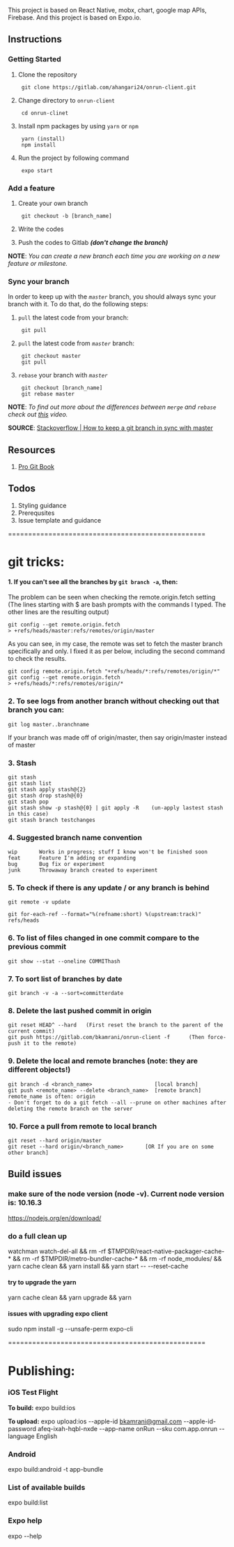This project is based on React Native, mobx, chart, google map APIs, Firebase.
And this project is based on Expo.io.

## Instructions

### Getting Started

1. Clone the repository

		git clone https://gitlab.com/ahangari24/onrun-client.git
	
2. Change directory to `onrun-client`
	
		cd onrun-clinet
	
3. Install npm packages by using `yarn` or `npm`

		yarn (install)
		npm install
	
4. Run the project by following command

		expo start
		
		
### Add a feature

1. Create your own branch

		git checkout -b [branch_name]

2. Write the codes
3. Push the codes to Gitlab ***(don't change the branch)***

**NOTE**: *You can create a new branch each time you are working on a new feature or milestone.*

### Sync your branch

In order to keep up with the *`master`* branch, you should always sync your branch with it. To do that, do the following steps:

1. `pull` the latest code from your branch:

		git pull

1. `pull` the latest code from *`master`* branch:

		git checkout master
		git pull
		
2. `rebase` your branch with *`master`*

		git checkout [branch_name]
		git rebase master

**NOTE**: *To find out more about the differences between `merge` and `rebase` check out [this](https://www.youtube.com/watch?v=TymF3DpidJ8) video.*

**SOURCE**: [Stackoverflow | How to keep a git branch in sync with master](https://stackoverflow.com/questions/16329776/how-to-keep-a-git-branch-in-sync-with-master)

## Resources

1. [Pro Git Book](https://git-scm.com/book/en/v2) 

## Todos

1. Styling guidance
2. Prerequsites
3. Issue template and guidance

=================================================

# git tricks:

#### 1. If you can't see all the branches by `git branch -a`, then:
The problem can be seen when checking the remote.origin.fetch setting
(The lines starting with $ are bash prompts with the commands I typed. The other lines are the resulting output)

	git config --get remote.origin.fetch
	> +refs/heads/master:refs/remotes/origin/master

As you can see, in my case, the remote was set to fetch the master branch specifically and only. I fixed it as per below, including the second command to check the results.

	git config remote.origin.fetch "+refs/heads/*:refs/remotes/origin/*"
	git config --get remote.origin.fetch
	> +refs/heads/*:refs/remotes/origin/*

### 2. To see logs from another branch without checking out that branch you can:
	git log master..branchname
If your branch was made off of origin/master, then say origin/master instead of master

### 3. Stash
    git stash
    git stash list   
    git stash apply stash@{2}
    git stash drop stash@{0}
    git stash pop
    git stash show -p stash@{0} | git apply -R    (un-apply lastest stash in this case)
    git stash branch testchanges
    
### 4. Suggested branch name convention

    wip       Works in progress; stuff I know won't be finished soon
    feat      Feature I'm adding or expanding
    bug       Bug fix or experiment
    junk      Throwaway branch created to experiment
    
### 5. To check if there is any update / or any branch is behind
    
    git remote -v update

    git for-each-ref --format="%(refname:short) %(upstream:track)" refs/heads

### 6. To list of files changed in one commit compare to the previous commit 

    git show --stat --oneline COMMIThash

### 7. To sort list of branches by date 

    git branch -v -a --sort=committerdate

### 8. Delete the last pushed commit in origin
    git reset HEAD^ --hard   (First reset the branch to the parent of the current commit)
    git push https://gitlab.com/bkamrani/onrun-client -f      (Then force-push it to the remote)

### 9. Delete the local and remote branches (note: they are different objects!)
    git branch -d <branch_name>                    [local branch]
    git push <remote_name> --delete <branch_name>  [remote branch] remote_name is often: origin
    - Don't forget to do a git fetch --all --prune on other machines after deleting the remote branch on the server

### 10. Force a pull from remote to local branch
    git reset --hard origin/master
    git reset --hard origin/<branch_name>       [OR If you are on some other branch]



## Build issues

### make sure of the node version (node -v). Current node version is: 10.16.3  
https://nodejs.org/en/download/

### do a full clean up
watchman watch-del-all && rm -rf $TMPDIR/react-native-packager-cache-* && rm -rf $TMPDIR/metro-bundler-cache-* && rm -rf node_modules/ && yarn cache clean && yarn install && yarn start -- --reset-cache


#### try to upgrade the yarn
yarn cache clean && yarn upgrade && yarn

#### issues with upgrading expo client 
sudo npm install -g --unsafe-perm expo-cli

=================================================


# Publishing:

### iOS Test Flight 
**To build:**
expo build:ios

**To upload:**
expo upload:ios --apple-id bkamrani@gmail.com --apple-id-password afeq-ixah-hqbl-nxde --app-name onRun --sku com.app.onrun --language English

### Android 
expo build:android -t app-bundle

### List of available builds
expo build:list  

### Expo help
expo --help
